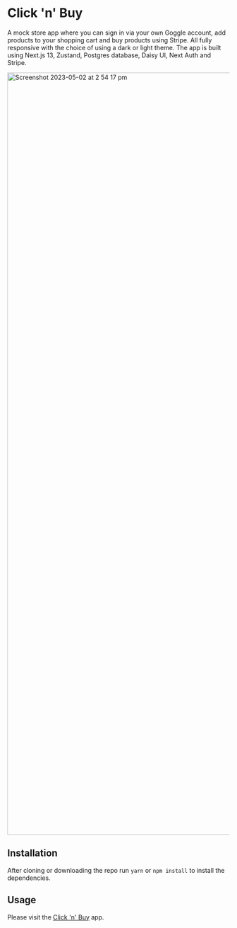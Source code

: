# Click 'n' Buy

A mock store app where you can sign in via your own Goggle account, add products to your shopping cart and buy products using Stripe. All fully responsive with the choice of using a dark or light theme. The app is built using Next.js 13, Zustand, Postgres database, Daisy UI, Next Auth and Stripe.

<img width="1724" alt="Screenshot 2023-05-02 at 2 54 17 pm" src="https://user-images.githubusercontent.com/85605968/235687666-5f6b7745-54f7-461c-9008-75de0fb76397.png">

## Installation

After cloning or downloading the repo run ``yarn`` or ``npm install`` to install the dependencies.

## Usage

Please visit the [Click 'n' Buy](https://ecommerce-app-sigma-seven.vercel.app) app.
